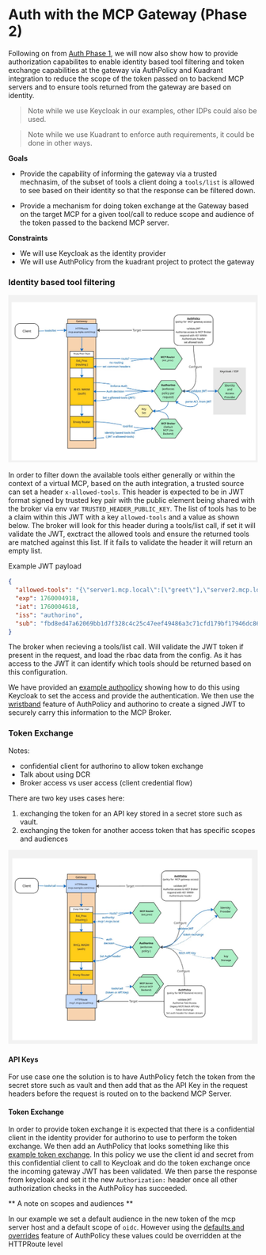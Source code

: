 # Auth with the MCP Gateway (Phase 2)

Following on from [Auth Phase 1](./auth-phase-1.md),  we will now also show how to provide authorization capabilites to enable identity based tool filtering and token exchange capabilities at the gateway via AuthPolicy and Kuadrant integration to reduce the scope of the token passed on to backend MCP servers and to ensure tools returned from the gateway are based on identity. 

> Note while we use Keycloak in our examples, other IDPs could also be used.

> Note while we use Kuadrant to enforce auth requirements, it could be done in other ways.


**Goals**

- Provide the capability of informing the gateway via a trusted mechnasim, of the subset of tools a client doing a `tools/list` is allowed to see based on their identity so that the response can be filtered down. 

- Provide a mechanism for doing token exchange at the Gateway based on the target MCP for a given tool/call to reduce scope and audience of the token passed to the backend MCP server.


**Constraints**

- We will use Keycloak as the identity provider
- We will use AuthPolicy from the kuadrant project to protect the gateway


### Identity based tool filtering

![](./images/tools-list.jpg)

In order to filter down the available tools either generally or within the context of a virtual MCP, based on the auth integration, a trusted source can set a header `x-allowed-tools`. This header is expected to be in JWT format signed by trusted key pair with the public element being shared with the broker via env var `TRUSTED_HEADER_PUBLIC_KEY`. The list of tools has to be a claim within this JWT with a key `allowed-tools` and a value as shown below.  The broker will look for this header during a tools/list call, if set it will validate the JWT, exctract the allowed tools and ensure the returned tools are matched against this list. If it fails to validate the header it will return an empty list. 

Example JWT payload 

```json
{
  "allowed-tools": "{\"server1.mcp.local\":[\"greet\"],\"server2.mcp.local\":[\"headers\"],\"server3.mcp.local\":[\"add\"]}",
  "exp": 1760004918,
  "iat": 1760004618,
  "iss": "authorino",
  "sub": "fbd8ed47a62069bb1d7f328c4c25c47eef49486a3c71cfd179bf17946dc86637"
}

```


The broker when recieving a tools/list call. Will validate the JWT token if present in the request, and load the rbac data from the config. As it has access to the JWT it can identify which tools should be returned based on this configuration. 

We have provided an [example authpolicy](../../config/samples/oauth-token-exchange/tools-list-auth.yaml) showing how to do this using Keycloak to set the access and provide the authentication. We then use the [wristband](https://github.com/Kuadrant/authorino/blob/main/docs/features.md#festival-wristband-authentication) feature of AuthPolicy and authorino to create a signed JWT to securely carry this information to the MCP Broker. 

### Token Exchange

Notes:

- confidential client for authorino to allow token exchange
- Talk about using DCR
- Broker access vs user access (client credential flow)



There are two key uses cases here:
1) exchanging the token for an API key stored in a secret store such as vault.
2) exchanging the token for another access token that has specific scopes and audiences


![](./images/token-exchange.jpg)

#### API Keys

For use case one the solution is to have AuthPolicy fetch the token from the secret store such as vault and then add that as the API Key in the request headers before the request is routed on to the backend MCP Server. 


#### Token Exchange


In order to provide token exchange it is expected that there is a confidential client in the identity provider for authorino to use to perform the token exchange. We then add an AuthPolicy that looks something like this [example token exchange](../../config/samples/oauth-token-exchange/tools-call-auth.yaml). In this policy we use the client id and secret from this confidential client to call to Keycloak and do the token exchange once the incoming gateway JWT has been validated. We then parse the response from keycloak and set it the new `Authorization:` header once all other authorization checks in the AuthPolicy has succeeded.

** A note on scopes and audiences **

In our example we set a default audience in the new token of the mcp server host and a default scope of `oidc`. However using the [defaults and overrides](https://docs.kuadrant.io/latest/kuadrant-operator/doc/overviews/auth/#defaults-and-overrides) feature of AuthPolicy these values could be overridden at the HTTPRoute level 
